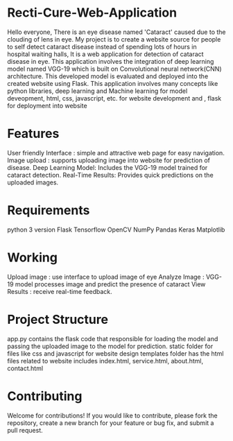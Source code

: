 # Recti-Cure-Web-Application
 Hello everyone, 
 There is an eye disease named 'Cataract' caused due to the clouding of lens in eye. My project is to create a website source for people to self detect cataract disease instead of spending lots of hours in   
 hospital waiting halls,
 It is a web application for detection of cataract disease in eye.
 This application involves the integration of deep learning model named VGG-19 which is built on Convolutional neural network(CNN) architecture.
 This developed model is evaluated and deployed into the created website using Flask.
 This application involves many concepts like python libraries, deep learning and Machine learning for model deveopment, html, css, javascript, etc. for website development and , flask for deployment into website
# Features 
 User friendly Interface : simple and attractive web page for easy navigation.
 Image upload : supports uploading image into website for prediction of disease.
 Deep Learning Model: Includes the VGG-19 model trained for cataract detection.
 Real-Time Results: Provides quick predictions on the uploaded images.

# Requirements
 python 3 version
 Flask
 Tensorflow
 OpenCV
 NumPy
 Pandas
 Keras
 Matplotlib

# Working 
 Upload image : use interface to upload image of eye
 Analyze Image : VGG-19 model processes image and predict the presence of cataract
 View Results : receive real-time feedback.

# Project Structure
 app.py contains the flask code that responsible for loading the model and passing the uploaded image to the model for prediction.
 static folder for files like css and javascript  for website design 
 templates folder has the html files related to website includes index.html, service.html, about.html, contact.html

# Contributing
 Welcome for contributions! If you would like to contribute, please fork the repository, create a new branch for your feature or bug fix, and submit a pull request.

